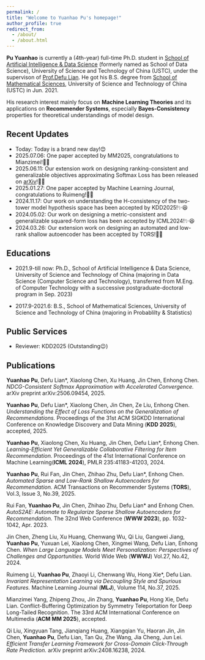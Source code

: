 ```yaml
---
permalink: /
title: "Welcome to Yuanhao Pu's homepage!"
author_profile: true
redirect_from: 
  - /about/
  - /about.html
---
```



**Pu Yuanhao** is currently a (4th-year) full-time Ph.D. student in [School of Artificial Intelligence & Data Science](https://saids.ustc.edu.cn) (formerly named as School of Data Science), University of Science and Technology of China (USTC), under the supervison of [Prof.Defu Lian](https://faculty.ustc.edu.cn/liandefu). He got his B.S. degree from [School of Mathematical Sciences](https://math.ustc.edu.cn/), University of Science and Technology of China (USTC) in Jun. 2021.

His research interest mainly focus on **Machine Learning Theories** and its applications on **Recommender Systems**, especially **Bayes-Consistency** properties for theoretical understandings of model design.

Recent Updates
------
- Today: Today is a brand new day!😊
- 2025.07.06: One paper accepted by MM2025, congratulations to Mianzimei!🌟😉
- 2025.06.11: Our extension work on designing ranking-consistent and generalizable objectives approximating Softmax Loss has been released on [arXiv](https://arxiv.org/abs/2506.09454)!🌟😉
- 2025.01.27: One paper accepted by Machine Learning Journal, congratulations to Ruimeng!🌟😉
- 2024.11.17: Our work on understanding the H-consistency of the two-tower model hypothesis space has been accepted by KDD2025!✨😆
- 2024.05.02: Our work on designing a metric-consistent and generalizable squared-form loss has been accepted by ICML2024!✨😆
- 2024.03.26: Our extension work on designing an automated and low-rank shallow autoencoder has been accepted by TORS!🌟😉

Educations
------
- 2021.9-till now: Ph.D., School of Artificial Intelligence & Data Science, University of Science and Technology of China (majoring in Data Science (Computer Science and Technology), transferred from M.Eng. of Computer Technology with a successive postgraduate-doctoral program in Sep. 2023)
  
- 2017.9-2021.6: B.S., School of Mathematical Sciences, University of Science and Technology of China (majoring in Probablilty & Statistics)

Public Services
------
- Reviewer: KDD2025 (Outstanding😉)

Publications
------
**Yuanhao Pu**, Defu Lian\*, Xiaolong Chen, Xu Huang, Jin Chen, Enhong Chen. *NDCG-Consistent Softmax Approximation with Accelerated Convergence.* arXiv preprint arXiv:2506.09454, 2025.

**Yuanhao Pu**, Defu Lian\*, Xiaolong Chen, Jin Chen, Ze Liu, Enhong Chen. *Understanding the Effect of Loss Functions on the Generalization of Recommendations.* Proceedings of the 31st ACM SIGKDD International Conference on Knowledge Discovery and Data Mining (**KDD 2025**), accepted, 2025.

**Yuanhao Pu**, Xiaolong Chen, Xu Huang, Jin Chen, Defu Lian\*, Enhong Chen. *Learning-Efficient Yet Generalizable Collaborative Filtering for Item Recommendation.* Proceedings of the 41st International Conference on Machine Learning(**ICML 2024**), PMLR 235:41183-41203, 2024. 

**Yuanhao Pu**, Rui Fan, Jin Chen, Zhihao Zhu, Defu Lian\*, Enhong Chen. *Automated Sparse and Low-Rank Shallow Autoencoders for Recommendation.* ACM Transactions on Recommender Systems (**TORS**), Vol.3, Issue 3, No.39, 2025.

Rui Fan, **Yuanhao Pu**, Jin Chen, Zhihao Zhu, Defu Lian\* and Enhong Chen. *AutoS2AE: Automate to Regularize Sparse Shallow Autoencoders for Recommendation.*  The 32nd Web Conference (**WWW 2023**), pp. 1032-1042, Apr. 2023.

Jin Chen, Zheng Liu, Xu Huang, Chenwang Wu, Qi Liu, Gangwei Jiang, **Yuanhao Pu**, Yuxuan Lei, Xiaolong Chen, Xingmei Wang, Defu Lian, Enhong Chen. *When Large Language Models Meet Personalization: Perspectives of Challenges and Opportunities.* World Wide Web (**WWWJ**) Vol.27, No.42, 2024.

Ruimeng Li, **Yuanhao Pu**, Zhaoyi Li, Chenwang Wu, Hong Xie\*, Defu Lian. *Invariant Representation Learning via Decoupling Style and Spurious Features.* Machine Learning Journal (**MLJ**), Volume 114, No.37, 2025.

Mianzimei Yang, Zhipeng Zhou, Jin Zhang, **Yuanhao Pu**, Hong Xie, Defu Lian. Conflict-Buffering Optimization by Symmetry Teleportation for Deep Long-Tailed Recognition. The 33rd ACM International Conference on Multimedia (**ACM MM 2025**), accepted.
   
Qi Liu, Xingyuan Tang, Jianqiang Huang, Xiangqian Yu, Haoran Jin, Jin Chen, **Yuanhao Pu**, Defu Lian, Tan Qu, Zhe Wang, Jia Cheng, Jun Lei. *Efficient Transfer Learning Framework for Cross-Domain Click-Through Rate Prediction.* arXiv preprint arXiv:2408.16238, 2024.
